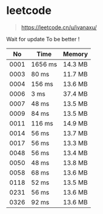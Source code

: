 # leetcode
> https://leetcode.cn/u/ivanaxu/

Wait for update To be better !

|No|Time|Memory|
| - | - | - |
|0001|1656 ms |14.3 MB |
|0003|80 ms	|11.7 MB	|
|0004|156 ms	|13.6 MB	|
|0006|3 ms	|37.4 MB	|
|0007|48 ms	|13.5 MB	|
|0009|84 ms	|13.5 MB	|
|0011|116 ms	|14.9 MB	|
|0014|56 ms	|13.7 MB	|
|0017|56 ms	|13.3 MB	|
|0048|56 ms	|13.4 MB	|
|0050|48 ms	|13.8 MB	|
|0058|68 ms	|13.6 MB	|
|0118|52 ms	|13.5 MB	|
|0231|56 ms	|13.6 MB	|
|0326|92 ms	|13.6 MB	|
